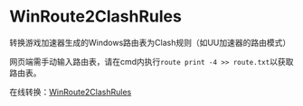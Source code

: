 # WinRoute2ClashRules
 转换游戏加速器生成的Windows路由表为Clash规则（如UU加速器的路由模式）

网页端需手动输入路由表，请在cmd内执行``route print -4 >> route.txt``以获取路由表。

在线转换：[WinRoute2ClashRules](https://holdonbro.github.io/WinRoute2ClashRules/)
